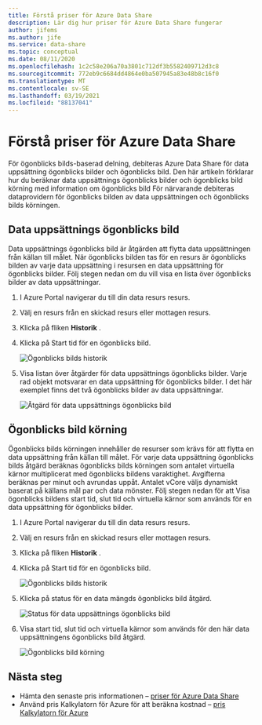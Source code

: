 ```yaml
---
title: Förstå priser för Azure Data Share
description: Lär dig hur priser för Azure Data Share fungerar
author: jifems
ms.author: jife
ms.service: data-share
ms.topic: conceptual
ms.date: 08/11/2020
ms.openlocfilehash: 1c2c58e206a70a3801c712df3b5582409712d3c8
ms.sourcegitcommit: 772eb9c6684dd4864e0ba507945a83e48b8c16f0
ms.translationtype: MT
ms.contentlocale: sv-SE
ms.lasthandoff: 03/19/2021
ms.locfileid: "88137041"
---
```

# <a name="understand-azure-data-share-pricing"></a>Förstå priser för Azure Data Share

För ögonblicks bilds-baserad delning, debiteras Azure Data Share för data uppsättning ögonblicks bilder och ögonblicks bild. Den här artikeln förklarar hur du beräknar data uppsättnings ögonblicks bilder och ögonblicks bild körning med information om ögonblicks bild För närvarande debiteras dataprovidern för ögonblicks bilden av data uppsättningen och ögonblicks bilds körningen.

## <a name="dataset-snapshot"></a>Data uppsättnings ögonblicks bild

Data uppsättnings ögonblicks bild är åtgärden att flytta data uppsättningen från källan till målet. När ögonblicks bilden tas för en resurs är ögonblicks bilden av varje data uppsättning i resursen en data uppsättning för ögonblicks bilder. Följ stegen nedan om du vill visa en lista över ögonblicks bilder av data uppsättningar. 

1. I Azure Portal navigerar du till din data resurs resurs.

1. Välj en resurs från en skickad resurs eller mottagen resurs.

1. Klicka på fliken **Historik** .

1. Klicka på Start tid för en ögonblicks bild.
 
    ![Ögonblicks bilds historik](./media/concepts/concepts-pricing/pricing-snapshot-history.png "Ögonblicks bilds historik") 

1. Visa listan över åtgärder för data uppsättnings ögonblicks bilder. Varje rad objekt motsvarar en data uppsättning för ögonblicks bilder. I det här exemplet finns det två ögonblicks bilder av data uppsättningar.

    ![Åtgärd för data uppsättnings ögonblicks bild](./media/concepts/concepts-pricing/pricing-dataset-snapshot.png "Åtgärd för data uppsättnings ögonblicks bild")

## <a name="snapshot-execution"></a>Ögonblicks bild körning

Ögonblicks bilds körningen innehåller de resurser som krävs för att flytta en data uppsättning från källan till målet. För varje data uppsättning ögonblicks bilds åtgärd beräknas ögonblicks bilds körningen som antalet virtuella kärnor multiplicerat med ögonblicks bildens varaktighet. Avgifterna beräknas per minut och avrundas uppåt. Antalet vCore väljs dynamiskt baserat på källans mål par och data mönster. Följ stegen nedan för att Visa ögonblicks bildens start tid, slut tid och virtuella kärnor som används för en data uppsättning för ögonblicks bilder.

1. I Azure Portal navigerar du till din data resurs resurs.

1. Välj en resurs från en skickad resurs eller mottagen resurs.

1. Klicka på fliken **Historik** .

1. Klicka på Start tid för en ögonblicks bild.

    ![Ögonblicks bilds historik](./media/concepts/concepts-pricing/pricing-snapshot-history.png "Ögonblicks bilds historik") 

1. Klicka på status för en data mängds ögonblicks bild åtgärd.

    ![Status för data uppsättnings ögonblicks bild](./media/concepts/concepts-pricing/pricing-snapshot-status.png "Status för data uppsättnings ögonblicks bild")

1. Visa start tid, slut tid och virtuella kärnor som används för den här data uppsättningens ögonblicks bild åtgärd. 

    ![Ögonblicks bild körning](./media/concepts/concepts-pricing/pricing-snapshot-execution.png "Ögonblicks bild körning")

## <a name="next-steps"></a>Nästa steg

- Hämta den senaste pris informationen – [priser för Azure Data Share](https://azure.microsoft.com/pricing/details/data-share/)
- Använd pris Kalkylatorn för Azure för att beräkna kostnad – [pris Kalkylatorn för Azure](https://azure.microsoft.com/pricing/calculator/)
